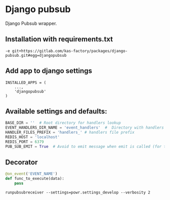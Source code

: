 # Django pubsub

Django Pubsub wrapper.

## Installation with requirements.txt
```
-e git+https://gitlab.com/kas-factory/packages/django-pubsub.git#egg=djangopubsub
```

## Add app to django settings
```
INSTALLED_APPS = (
    ...,
    'djangopubsub'
)
```

## Available settings and defaults:
```python
BASE_DIR = ''  # Root directory for handlers lookup
EVENT_HANDLERS_DIR_NAME = 'event_handlers'  #  Directory with handlers on every app module
HANDLER_FILES_PREFIX = 'handlers_' # handlers file prefix
REDIS_HOST = 'localhost'
REDIS_PORT = 6379 
PUB_SUB_EMIT = True  # Avoid to emit message when emit is called (for tests)
```

## Decorator
```python
@on_event('EVENT_NAME')
def func_to_execute(data):
    pass
```

```commandline
runpubsubreceiver --settings=powr.settings_develop --verbosity 2
```
